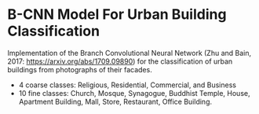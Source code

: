 # B-CNN Model For Urban Building Classification
Implementation of the Branch Convolutional Neural Network (Zhu and Bain, 2017: https://arxiv.org/abs/1709.09890) for the classification of urban buildings from photographs of their facades.
- 4 coarse classes: Religious, Residential, Commercial, and Business
- 10 fine classes: Church, Mosque, Synagogue, Buddhist Temple, House, Apartment Building, Mall, Store, Restaurant, Office Building.
